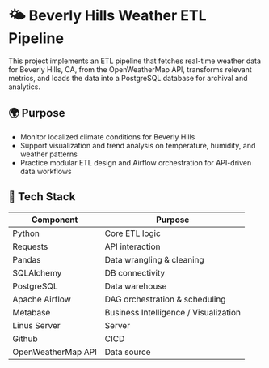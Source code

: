 # 🌤️ Beverly Hills Weather ETL Pipeline

This project implements an ETL pipeline that fetches real-time weather data for Beverly Hills, CA, from the OpenWeatherMap API, transforms relevant metrics, and loads the data into a PostgreSQL database for archival and analytics.

## 🌍 Purpose

- Monitor localized climate conditions for Beverly Hills
- Support visualization and trend analysis on temperature, humidity, and weather patterns
- Practice modular ETL design and Airflow orchestration for API-driven data workflows

## 🧰 Tech Stack

| Component        | Purpose                        |
|------------------|--------------------------------|
| Python           | Core ETL logic                 |
| Requests         | API interaction                |
| Pandas           | Data wrangling & cleaning      |
| SQLAlchemy       | DB connectivity                |
| PostgreSQL       | Data warehouse                 |
| Apache Airflow   | DAG orchestration & scheduling |
| Metabase       	 | Business Intelligence / Visualization |
| Linus	Server     | Server                                |
| Github	         |CICD                                   |
| OpenWeatherMap API | Data source                         |
